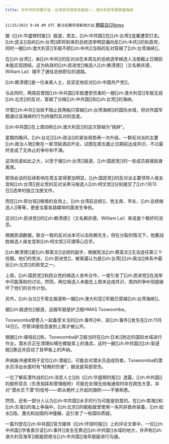 ```yaml
---
title: 对中共的双重打击：台湾亲共政党未能统一，澳大利亚军舰穿越海峡
---
```

`11/25/2023 9:48 AM UTC 喜马拉雅农场新西兰站` [轉載自GNews](https://gnews.org/articles/2035929)

据《[[zh:华盛顿时报]]》报道，周五，[[zh:中共国]]在[[zh:台湾]]连番遭受打击。[[zh:民主]]岛屿[[zh:台湾]]即将到来的总统选举明显偏向反[[zh:中共]]的执政党，同时一艘[[zh:澳大利亚]]军舰不顾[[zh:中共]]当局的反对穿越了[[zh:台湾海峡]]。

在[[zh:台湾]]，亲[[zh:中共]]的反对派在本周五的总统选举候选人注册截止日期前未能实现团结。这为执政的[[zh:民进党]]候选人[[zh:赖清德]]（又名赖庆德，William Lai）铺平了通往总统职位的道路。

[[zh:赖清德]]是一位亲美人士，且坚定地反对[[zh:中国共产党]]。

与此同时，两周前曾因[[zh:中共国]]军舰遭受伤害的一艘[[zh:澳大利亚]]军舰无视[[zh:北京]]的反对，穿越了分隔[[zh:中共国]]和[[zh:台湾]]的海峡。

尽管[[zh:中共]]当局不阻止民用船只穿越[[zh:台湾海峡]]的国际水域，但对外国军舰通过该海峡的行为持强烈反对的态度。

[[zh:中共国]]在上周四称[[zh:澳大利亚]]的这次穿越为“挑衅”。

星期四晚间，[[zh:台北]][[zh:政治]]的紧张局势再一次升级，一群反对派的主要[[zh:政治人物]]聚在一家顶级酒店开会，试图在周五截止日期前达成共识，不过最终变成了无休止的争吵和不满。

这场风波如此之大，以至于据[[zh:台湾]]报道，[[zh:国民党]]的一些成员直接起身离席。

那场会谈的后续影响在周五变得更加明显，[[zh:国民党]]的反对派主要领导人侯友宜和[[zh:台湾]]民众党的反对派黑马候选人[[zh:柯文哲]]分别提交了[[zh:1月13日]]选举的独立注册文件。

而在[[zh:郭台铭]]租借的会场上，[[zh:台湾前总统]]、党主席、市长、[[zh:总统候选人]]等等，更是当着各路媒体的面发生争执。

这对[[zh:民进党]]的[[zh:赖清德]]（又名赖庆德，William Lai）来说是个极好的消息。

根据民调数据，联合一致的反对派本可以击败赖先生，但在分裂的情况下，他要战胜候选人侯友宜和[[zh:柯文哲]]可谓得心应手。

[[zh:赖清德]]是[[zh:蔡英文]]总统的副手，根据宪法[[zh:蔡英文]]无法连任第三个任期。他们的党派，[[zh:民进党]]，被普遍认为是[[zh:台湾]][[zh:政治]]体系中最反[[zh:北京]]的政党之一。

上周，[[zh:国民党]]和民众党的候选人宣布合作，一度引发了[[zh:民进党]]在选举中可能落败的讨论。然而，两位候选人未能在上周末达成共识，周四的争吵彻底破坏了他们的合作计划。

另外，[[zh:台北]]于周五报道称一艘[[zh:澳大利亚]]军舰已穿越[[zh:台湾海峡]]。

据[[zh:路透社]]报道，这艘军舰是护卫舰HMAS Toowoomba。

Toowoomba曾卷入一起备受关注的[[zh:事件]]中，该[[zh:事件]]发生在[[zh:11月14日]]，尽管详细信息直到上周才被公开。

根据[[zh:堪培拉]]称，Toowoomba护卫舰当时在[[zh:日本]]附近的国际水域进行作业，潜水员正在清理纠缠在螺旋桨上的渔具，这时一艘[[zh:中共国]][[zh:驱逐舰]]靠近并启动了其甲板上的声纳。

声纳脉冲通常用于定位[[zh:潜艇]]，可能会对潜水员造成伤害。Toowoomba的潜水员浮出水面时有“轻微的伤害”，据说是耳部受伤。

一位了解反潜作战的[[zh:消息人士]]向《[[zh:华盛顿时报]]》透露，[[zh:中共国]]的舰桥官员（负责指挥和管理舰桥）可能在处理无线电通信时存在疏忽大意，并对“潜水员下潜”的信号——即从桅杆上升起的旗帜——不够熟悉。

然而，还有一部分人认为[[zh:中共国]]水手的行为可能是刻意的。在[[zh:南海]]和[[zh:东海]]的海上争端中，[[zh:北京]]的舰船就曾使用一系列非致命装备，[[zh:如水]]炮、激光和加固的冲撞艏，这引发了一些国际质疑。

一篇刊登在[[zh:中共国]]官方媒体《[[zh:环球时报]]》上的评论文章中，一位[[zh:中共国]]学者表示该[[zh:事件]]发生在靠近[[zh:中共国]]水域的地方，并声称[[zh:澳大利亚海军]]舰艇拒绝与[[zh:中共国]]海军舰艇进行沟通。
